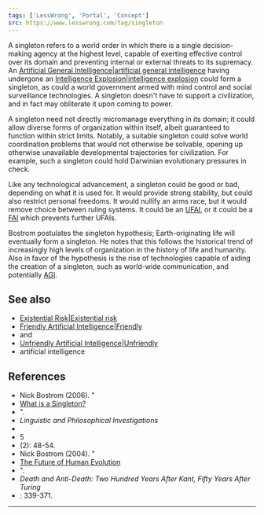 ```yaml
---
tags: ['LessWrong', 'Portal', 'Concept']
src: https://www.lesswrong.com/tag/singleton
---
```


A singleton refers to a world order in which there is a single decision-making agency at the highest level, capable of exerting effective control over its domain and preventing internal or external threats to its supremacy. An [Artificial General Intelligence|artificial general intelligence](https://www.lesswrong.com/tag/artificial-general-intelligence) having undergone an [Intelligence Explosion|intelligence explosion](https://www.lesswrong.com/tag/intelligence-explosion) could form a singleton, as could a world government armed with mind control and social surveillance technologies. A singleton doesn't have to support a civilization, and in fact may obliterate it upon coming to power.

A singleton need not directly micromanage everything in its domain; it could allow diverse forms of organization within itself, albeit guaranteed to function within strict limits. Notably, a suitable singleton could solve world coordination problems that would not otherwise be solvable, opening up otherwise unavailable developmental trajectories for civilization. For example, such a singleton could hold Darwinian evolutionary pressures in check.

Like any technological advancement, a singleton could be good or bad, depending on what it is used for. It would provide strong stability, but could also restrict personal freedoms. It would nullify an arms race, but it would remove choice between ruling systems. It could be an [UFAI](https://wiki.lesswrong.com/wiki/UFAI), or it could be a [FAI](https://wiki.lesswrong.com/wiki/FAI) which prevents further UFAIs.

Bostrom postulates the singleton hypothesis; Earth-originating life will eventually form a singleton. He notes that this follows the historical trend of increasingly high levels of organization in the history of life and humanity. Also in favor of the hypothesis is the rise of technologies capable of aiding the creation of a singleton, such as world-wide communication, and potentially [AGI](https://wiki.lesswrong.com/wiki/AGI).

## See also
- [Existential Risk|Existential risk](https://www.lesswrong.com/tag/existential-risk)
- [Friendly Artificial Intelligence|Friendly](https://www.lesswrong.com/tag/friendly-artificial-intelligence)
-  and 
- [Unfriendly Artificial Intelligence|Unfriendly](https://www.lesswrong.com/tag/unfriendly-artificial-intelligence)
-  artificial intelligence

## References
- Nick Bostrom (2006). "
- [What is a Singleton?](http://www.nickbostrom.com/fut/singleton.html)
- ". 
- *Linguistic and Philosophical Investigations*
-  
- 5
-  (2): 48-54.
- Nick Bostrom (2004). "
- [The Future of Human Evolution](http://www.nickbostrom.com/fut/evolution.html)
- ". 
- *Death and Anti-Death: Two Hundred Years After Kant, Fifty Years After Turing*
- : 339-371.



---

